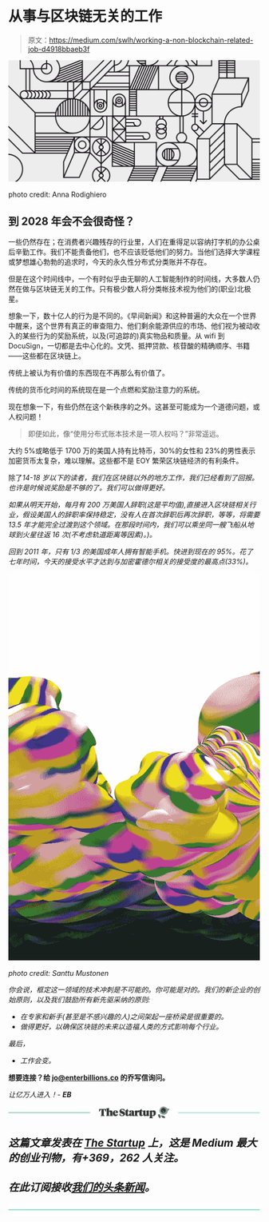 # 从事与区块链无关的工作

> 原文：<https://medium.com/swlh/working-a-non-blockchain-related-job-d4918bbaeb3f>

![](img/fdb9cf86427fcebb3d8761ddcc23c22b.png)

photo credit: Anna Rodighiero

## 到 2028 年会不会很奇怪？

一些仍然存在；在消费者兴趣残存的行业里，人们在重得足以容纳打字机的办公桌后辛勤工作。我们不能责备他们，也不应该贬低他们的努力。当他们选择大学课程或梦想雄心勃勃的追求时，今天的永久性分布式分类账并不存在。

但是在这个时间线中，一个有时似乎由无聊的人工智能制作的时间线，大多数人仍然在做与区块链无关的工作。只有极少数人将分类帐技术视为他们的(职业)北极星。

想象一下，数十亿人的行为是不同的。《早间新闻》和这种普遍的大众在一个世界中醒来，这个世界有真正的审查阻力、他们剩余能源供应的市场、他们视为被动收入的某些行为的奖励系统，以及(可追踪的)真实物品和质量。从 wifi 到 DocuSign，一切都是去中心化的。文凭、抵押贷款、核苷酸的精确顺序、书籍——这些都在区块链上。

传统上被认为有价值的东西现在不再那么有价值了。

传统的货币化时间的系统现在是一个点燃和奖励注意力的系统。

现在想象一下，有些仍然在这个新秩序的之外。这甚至可能成为一个道德问题，或人权问题！

> 即便如此，像“使用分布式账本技术是一项人权吗？”非常遥远。

大约 5%或略低于 1700 万的美国人持有比特币，30%的女性和 23%的男性表示加密货币太复杂，难以理解。这些都不是 EOY 繁荣区块链经济的有利条件。

除了*14-18 岁以下的读者，我们在区块链以外的地方工作，我们已经看到了回报。也许是时候说奖励是不够的了。我们可以做得更好。*

*如果从明天开始，每月有 200 万美国人辞职(这是平均值),直接进入区块链相关行业，假设美国人的辞职率保持稳定，没有人在首次辞职后再次辞职，等等，将需要 13.5 年才能完全过渡到这个领域。在那段时间内，我们可以乘坐同一艘飞船从地球到火星往返 16 次(*不考虑轨道距离等因素)。*)。*

*回到 2011 年，只有 1/3 的美国成年人拥有智能手机。快进到现在的 95%。花了七年时间，今天的接受水平才达到与加密霍德尔相关的接受度的最高点(33%)。*

*![](img/3a71f45bb3a190159019c91f73d716a7.png)*

*photo credit: Santtu Mustonen*

*你会说，框定这一领域的技术冲刺是不可能的。你可能是对的。我们的新企业的创始原则，以及我们鼓励所有新先驱采纳的原则:*

*   *在专家和新手(甚至是不感兴趣的人)之间架起一座桥梁是很重要的。*
*   *做得更好，以确保区块链的未来以造福人类的方式影响每个行业。*

*最后，*

*   *工作会变。*

**想要连接？给 jo@enterbillions.co 的乔写信询问。**

**让亿万人进入！-* ***EB****

*[![](img/308a8d84fb9b2fab43d66c117fcc4bb4.png)](https://medium.com/swlh)*

## *这篇文章发表在 [The Startup](https://medium.com/swlh) 上，这是 Medium 最大的创业刊物，有+369，262 人关注。*

## *在此订阅接收[我们的头条新闻](http://growthsupply.com/the-startup-newsletter/)。*

*[![](img/b0164736ea17a63403e660de5dedf91a.png)](https://medium.com/swlh)*